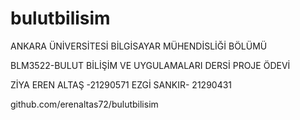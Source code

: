 # bulutbilisim 


ANKARA ÜNİVERSİTESİ
BİLGİSAYAR MÜHENDİSLİĞİ BÖLÜMÜ


BLM3522-BULUT BİLİŞİM VE UYGULAMALARI 
DERSİ PROJE ÖDEVİ









ZİYA EREN ALTAŞ -21290571
EZGİ SANKIR- 21290431

github.com/erenaltas72/bulutbilisim
